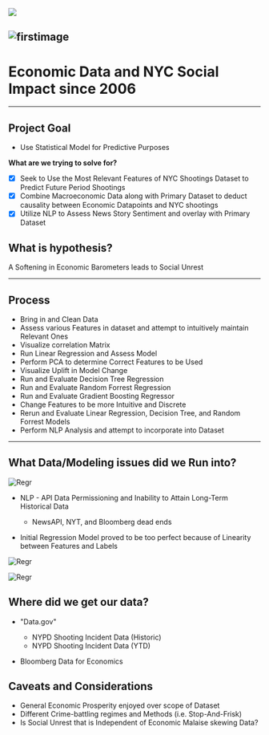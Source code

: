 ![](smiley.jpg)

![firstimage](/Images/crude_retail_1.jpg)
---

# Economic Data and NYC Social Impact since 2006

---

## Project Goal
 
* Use Statistical Model for Predictive Purposes

**What are we trying to solve for?**

- [X] Seek to Use the Most Relevant Features of NYC Shootings Dataset to Predict Future Period Shootings
- [X] Combine Macroeconomic Data along with Primary Dataset to deduct causality between Economic Datapoints and NYC shootings
- [X] Utilize NLP to Assess News Story Sentiment and overlay with Primary Dataset

## What is hypothesis?

<p>A Softening in Economic Barometers leads to Social Unrest 

 ---

## Process

* Bring in and Clean Data
* Assess various Features in dataset and attempt to intuitively maintain Relevant Ones
* Visualize correlation Matrix
* Run Linear Regression and Assess Model
* Perform PCA to determine Correct Features to be Used
* Visualize Uplift in Model Change
* Run and Evaluate Decision Tree Regression
* Run and Evaluate Random Forrest Regression
* Run and Evaluate Gradient Boosting Regressor
* Change Features to be more Intuitive and Discrete
* Rerun and Evaluate Linear Regression, Decision Tree, and Random Forrest Models
* Perform NLP Analysis and attempt to incorporate into Dataset 

---
## What Data/Modeling issues did we Run into?

![Regr](DeadEnd.JPG)

* NLP - API Data Permissioning and Inability to Attain Long-Term Historical Data
    * NewsAPI, NYT, and Bloomberg dead ends

* Initial Regression Model proved to be too perfect because of Linearity between Features and Labels

![Regr](AXIS.JPG)

![Regr](regression.JPG)

## Where did we get our data?

* "Data.gov"
    * NYPD Shooting Incident Data (Historic)
    * NYPD Shooting Incident Data (YTD)

* Bloomberg Data for Economics

## Caveats and Considerations
* General Economic Prosperity enjoyed over scope of Dataset
* Different Crime-battling regimes and Methods (i.e. Stop-And-Frisk)
* Is Social Unrest that is Independent of Economic Malaise skewing Data?
